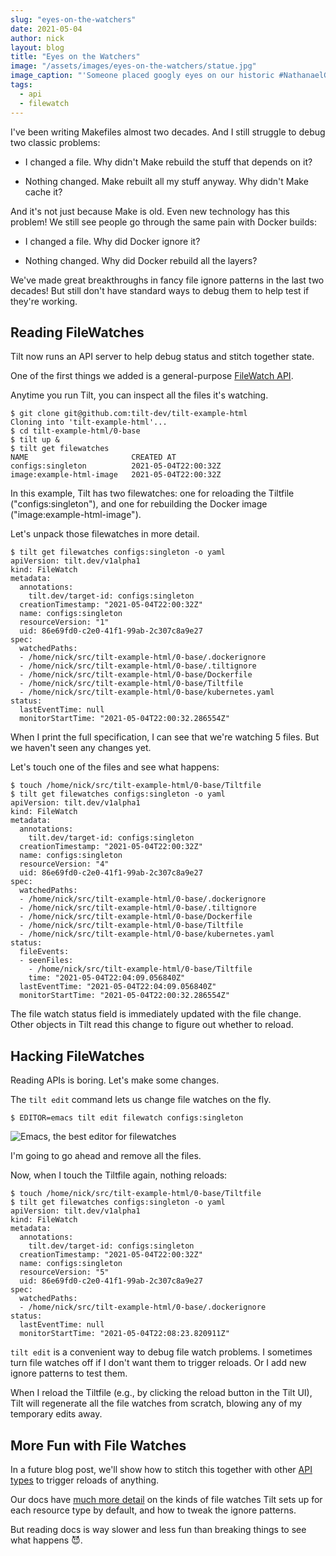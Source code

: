 ```yaml
---
slug: "eyes-on-the-watchers"
date: 2021-05-04
author: nick
layout: blog
title: "Eyes on the Watchers"
image: "/assets/images/eyes-on-the-watchers/statue.jpg"
image_caption: "'Someone placed googly eyes on our historic #NathanaelGreene statue in #JohnsonSquare.'. Via <a href='https://www.facebook.com/cityofsavannah/posts/10161094314505525'>The City of Savannah</a>."
tags:
  - api
  - filewatch
---
```


I've been writing Makefiles almost two decades. And I still struggle to debug two classic problems:

- I changed a file. Why didn't Make rebuild the stuff that depends on it?

- Nothing changed. Make rebuilt all my stuff anyway. Why didn't Make cache it?

And it's not just because Make is old. Even new technology has this problem! We still see people 
go through the same pain with Docker builds:

- I changed a file. Why did Docker ignore it?

- Nothing changed. Why did Docker rebuild all the layers?

We've made great breakthroughs in fancy file ignore patterns in the last two decades!
But still don't have standard ways to debug them to help test if they're working.

## Reading FileWatches

Tilt now runs an API server to help debug status and stitch together state.

One of the first things we added is a general-purpose [FileWatch
API](https://api.tilt.dev/core/file-watch-v1alpha1.html).

Anytime you run Tilt, you can inspect all the files it's watching.

```shell
$ git clone git@github.com:tilt-dev/tilt-example-html
Cloning into 'tilt-example-html'...
$ cd tilt-example-html/0-base
$ tilt up &
$ tilt get filewatches
NAME                       CREATED AT
configs:singleton          2021-05-04T22:00:32Z
image:example-html-image   2021-05-04T22:00:32Z
```

In this example, Tilt has two filewatches: one for reloading the Tiltfile
("configs:singleton"), and one for rebuilding the Docker image
("image:example-html-image").

Let's unpack those filewatches in more detail.

```shell
$ tilt get filewatches configs:singleton -o yaml
apiVersion: tilt.dev/v1alpha1
kind: FileWatch
metadata:
  annotations:
    tilt.dev/target-id: configs:singleton
  creationTimestamp: "2021-05-04T22:00:32Z"
  name: configs:singleton
  resourceVersion: "1"
  uid: 86e69fd0-c2e0-41f1-99ab-2c307c8a9e27
spec:
  watchedPaths:
  - /home/nick/src/tilt-example-html/0-base/.dockerignore
  - /home/nick/src/tilt-example-html/0-base/.tiltignore
  - /home/nick/src/tilt-example-html/0-base/Dockerfile
  - /home/nick/src/tilt-example-html/0-base/Tiltfile
  - /home/nick/src/tilt-example-html/0-base/kubernetes.yaml
status:
  lastEventTime: null
  monitorStartTime: "2021-05-04T22:00:32.286554Z"
```

When I print the full specification, I can see that we're watching 5 files. But
we haven't seen any changes yet.

Let's touch one of the files and see what happens:

```shell
$ touch /home/nick/src/tilt-example-html/0-base/Tiltfile
$ tilt get filewatches configs:singleton -o yaml
apiVersion: tilt.dev/v1alpha1
kind: FileWatch
metadata:
  annotations:
    tilt.dev/target-id: configs:singleton
  creationTimestamp: "2021-05-04T22:00:32Z"
  name: configs:singleton
  resourceVersion: "4"
  uid: 86e69fd0-c2e0-41f1-99ab-2c307c8a9e27
spec:
  watchedPaths:
  - /home/nick/src/tilt-example-html/0-base/.dockerignore
  - /home/nick/src/tilt-example-html/0-base/.tiltignore
  - /home/nick/src/tilt-example-html/0-base/Dockerfile
  - /home/nick/src/tilt-example-html/0-base/Tiltfile
  - /home/nick/src/tilt-example-html/0-base/kubernetes.yaml
status:
  fileEvents:
  - seenFiles:
    - /home/nick/src/tilt-example-html/0-base/Tiltfile
    time: "2021-05-04T22:04:09.056840Z"
  lastEventTime: "2021-05-04T22:04:09.056840Z"
  monitorStartTime: "2021-05-04T22:00:32.286554Z"
```

The file watch status field is immediately updated with the file change. Other
objects in Tilt read this change to figure out whether to reload.

## Hacking FileWatches

Reading APIs is boring. Let's make some changes.

The `tilt edit` command lets us change file watches on the fly.

```
$ EDITOR=emacs tilt edit filewatch configs:singleton
```

![Emacs, the best editor for filewatches](/assets/images/eyes-on-the-watchers/editor.jpg)

I'm going to go ahead and remove all the files.

Now, when I touch the Tiltfile again, nothing reloads:

```
$ touch /home/nick/src/tilt-example-html/0-base/Tiltfile
$ tilt get filewatches configs:singleton -o yaml
apiVersion: tilt.dev/v1alpha1
kind: FileWatch
metadata:
  annotations:
    tilt.dev/target-id: configs:singleton
  creationTimestamp: "2021-05-04T22:00:32Z"
  name: configs:singleton
  resourceVersion: "5"
  uid: 86e69fd0-c2e0-41f1-99ab-2c307c8a9e27
spec:
  watchedPaths:
  - /home/nick/src/tilt-example-html/0-base/.dockerignore
status:
  lastEventTime: null
  monitorStartTime: "2021-05-04T22:08:23.820911Z"
```

`tilt edit` is a convenient way to debug file watch problems. I sometimes turn file watches
off if I don't want them to trigger reloads. Or I add new ignore patterns to test them.

When I reload the Tiltfile (e.g., by clicking the reload button in the Tilt UI),
Tilt will regenerate all the file watches from scratch, blowing any of my
temporary edits away.

## More Fun with File Watches

In a future blog post, we'll show how to stitch this together with
other [API types](https://api.tilt.dev/) to trigger reloads of anything.

Our docs have [much more detail](https://docs.tilt.dev/file_changes.html) on the
kinds of file watches Tilt sets up for each resource type by default, and how to tweak the
ignore patterns.

But reading docs is way slower and less fun than breaking things to see what happens 😈.





